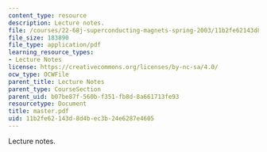 ```yaml
---
content_type: resource
description: Lecture notes.
file: /courses/22-68j-superconducting-magnets-spring-2003/11b2fe62143d8d4bec3b24e6287e4605_master.pdf
file_size: 183890
file_type: application/pdf
learning_resource_types:
- Lecture Notes
license: https://creativecommons.org/licenses/by-nc-sa/4.0/
ocw_type: OCWFile
parent_title: Lecture Notes
parent_type: CourseSection
parent_uid: b07be87f-560b-f351-fb8d-8a661713fe93
resourcetype: Document
title: master.pdf
uid: 11b2fe62-143d-8d4b-ec3b-24e6287e4605
---
```

Lecture notes.